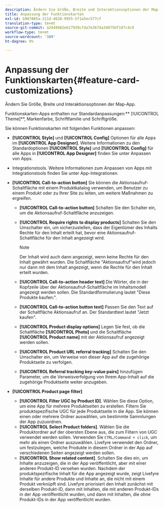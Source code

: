 ```yaml
---
description: Ändern Sie Größe, Breite und Interaktionsoptionen der Map-App.
title: Anpassung der Funktionskarten
exl-id: b907885a-211d-4628-9955-5f1a5ec577cf
translation-type: tm+mt
source-git-commit: a2449482e617939cfda7e367da34875bf187c4c9
workflow-type: tm+mt
source-wordcount: '389'
ht-degree: 0%

---
```


# Anpassung der Funktionskarten{#feature-card-customizations}

Ändern Sie Größe, Breite und Interaktionsoptionen der Map-App.

<!-- 
r_feature_card_customization.dita
 -->

Funktionskarten-Apps enthalten nur Standardanpassungen:** [!UICONTROL Theme]**, Markenfarbe, Schriftfamilie und Schriftgröße.

Sie können Funktionskarten mit folgenden Funktionen anpassen:

* **[!UICONTROL Style]** und  **[!UICONTROL Config]** Optionen für alle Apps im  **[!UICONTROL App Designer]**. Weitere Informationen zu den Standardoptionen **[!UICONTROL Style]** und **[!UICONTROL Config]** für alle Apps in **[!UICONTROL App Designer]** finden Sie unter Anpassen von Apps.

* Integrationstools. Weitere Informationen zum Anpassen von Apps mit Integrationstools finden Sie unter App-Integrationen.
* **[!UICONTROL Call-to-action button]** Sie können die Aktionsaufruf-Schaltfläche mit einem Produktkatalog verwenden, um Benutzer zu einem Produkt oder zu Ihrer Site zu leiten, um weitere Maßnahmen zu ergreifen.

   * **[!UICONTROL Call-to-action button]** Schalten Sie den Schalter ein, um die Aktionsaufruf-Schaltfläche anzuzeigen.
   * **[!UICONTROL Require rights to display products]** Schalten Sie den Umschalter ein, um sicherzustellen, dass der Eigentümer des Inhalts Rechte für den Inhalt erteilt hat, bevor eine Aktionsaufruf-Schaltfläche für den Inhalt angezeigt wird.

      >[!NOTE]
      >
      >Der Inhalt wird auch dann angezeigt, wenn keine Rechte für den Inhalt gewährt wurden. Die Schaltfläche &quot;Aktionsaufruf&quot;wird jedoch nur dann mit dem Inhalt angezeigt, wenn die Rechte für den Inhalt erteilt wurden.

   * **[!UICONTROL Call-to-action header text]** Die Wörter, die in der Kopfzeile über der Aktionsaufruf-Schaltfläche im Inhaltsmodell angezeigt werden sollen. Die Standardformulierung lautet &quot;Diese Produkte kaufen:&quot;.
   * **[!UICONTROL Call-to-action button text]** Passen Sie den Text auf der Schaltfläche Aktionsaufruf an. Der Standardtext lautet &quot;Jetzt kaufen&quot;.
   * **[!UICONTROL Product display options]** Legen Sie fest, ob die Schaltfläche  **[!UICONTROL Photo]** und die Schaltfläche  **[!UICONTROL Product name]** mit der Aktionsaufruf angezeigt werden sollen.
   * **[!UICONTROL Product URL referral tracking]** Schalten Sie den Umschalter ein, um Verweise von dieser App auf die zugehörige Produktseite zu verfolgen.
   * **[!UICONTROL Referral tracking key-value pairs]** hinzufügen Parameter, um die Verweisverfolgung von Ihrem App-Inhalt auf die zugehörige Produktseite weiter anzugeben.

* **[!UICONTROL Product page filter]**

   * **[!UICONTROL Filter UGC by Product ID]**. Wählen Sie diese Option, um eine App für mehrere Produktseiten zu erstellen. Filtern Sie produktspezifische UGC für jede Produktseite in die App. Sie können einen oder mehrere Ordner auswählen, um bestimmte Sammlungen der App zuzuordnen.
   * **[!UICONTROL Select Product folders]**. Wählen Sie die Produktordner auf der obersten Ebene aus, die zum Filtern von UGC verwendet werden sollen. Verwenden Sie `CTRL/Command + click`, um mehr als einen Ordner auszuwählen. Livefyre verwendet den Ordner, um festzulegen, welche Produkte in diesem Ordner in der App auf verschiedenen Seiten angezeigt werden sollen.
   * **[!UICONTROL Show related content]**. Schalten Sie dies ein, um Inhalte anzuzeigen, die in der App veröffentlicht, aber mit einer anderen Produkt-ID versehen wurden. Nachdem der produktspezifische Inhalt für die App angezeigt wurde, zeigt Livefyre Inhalte für andere Produkte und Inhalte an, die nicht mit einem Produkt verknüpft sind. Livefyre priorisiert den Inhalt zunächst mit derselben Produkt-ID, dann mit Inhalten, die mit anderen Produkt-IDs in der App veröffentlicht wurden, und dann mit Inhalten, die ohne Produkt-IDs in der App veröffentlicht wurden.
